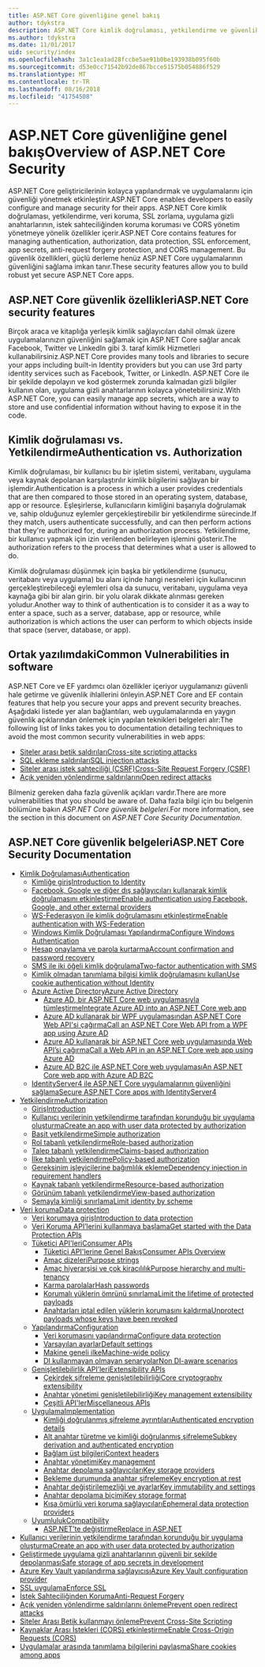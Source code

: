 ```yaml
---
title: ASP.NET Core güvenliğine genel bakış
author: tdykstra
description: ASP.NET Core kimlik doğrulaması, yetkilendirme ve güvenlik temel bilgileri öğrenin.
ms.author: tdykstra
ms.date: 11/01/2017
uid: security/index
ms.openlocfilehash: 3a1c1ea1ad28fccbe5ae91b0be193938b095f60b
ms.sourcegitcommit: d53e0cc71542b92de867bcce51575b054886f529
ms.translationtype: MT
ms.contentlocale: tr-TR
ms.lasthandoff: 08/16/2018
ms.locfileid: "41754508"
---
```

# <a name="overview-of-aspnet-core-security"></a><span data-ttu-id="be69e-103">ASP.NET Core güvenliğine genel bakış</span><span class="sxs-lookup"><span data-stu-id="be69e-103">Overview of ASP.NET Core Security</span></span>

<span data-ttu-id="be69e-104">ASP.NET Core geliştiricilerinin kolayca yapılandırmak ve uygulamalarını için güvenliği yönetmek etkinleştirir.</span><span class="sxs-lookup"><span data-stu-id="be69e-104">ASP.NET Core enables developers to easily configure and manage security for their apps.</span></span> <span data-ttu-id="be69e-105">ASP.NET Core kimlik doğrulaması, yetkilendirme, veri koruma, SSL zorlama, uygulama gizli anahtarlarının, istek sahteciliğinden koruma koruması ve CORS yönetim yönetmeye yönelik özellikler içerir.</span><span class="sxs-lookup"><span data-stu-id="be69e-105">ASP.NET Core contains features for managing authentication, authorization, data protection, SSL enforcement, app secrets, anti-request forgery protection, and CORS management.</span></span> <span data-ttu-id="be69e-106">Bu güvenlik özellikleri, güçlü derleme henüz ASP.NET Core uygulamalarının güvenliğini sağlama imkan tanır.</span><span class="sxs-lookup"><span data-stu-id="be69e-106">These security features allow you to build robust yet secure ASP.NET Core apps.</span></span>

## <a name="aspnet-core-security-features"></a><span data-ttu-id="be69e-107">ASP.NET Core güvenlik özellikleri</span><span class="sxs-lookup"><span data-stu-id="be69e-107">ASP.NET Core security features</span></span>

<span data-ttu-id="be69e-108">Birçok araca ve kitaplığa yerleşik kimlik sağlayıcıları dahil olmak üzere uygulamalarınızın güvenliğini sağlamak için ASP.NET Core sağlar ancak Facebook, Twitter ve LinkedIn gibi 3. taraf kimlik Hizmetleri kullanabilirsiniz.</span><span class="sxs-lookup"><span data-stu-id="be69e-108">ASP.NET Core provides many tools and libraries to secure your apps including built-in Identity providers but you can use 3rd party identity services such as Facebook, Twitter, or LinkedIn.</span></span> <span data-ttu-id="be69e-109">ASP.NET Core ile bir şekilde depolayın ve kod göstermek zorunda kalmadan gizli bilgiler kullanın olan, uygulama gizli anahtarlarının kolayca yönetebilirsiniz.</span><span class="sxs-lookup"><span data-stu-id="be69e-109">With ASP.NET Core, you can easily manage app secrets, which are a way to store and use confidential information without having to expose it in the code.</span></span>

## <a name="authentication-vs-authorization"></a><span data-ttu-id="be69e-110">Kimlik doğrulaması vs. Yetkilendirme</span><span class="sxs-lookup"><span data-stu-id="be69e-110">Authentication vs. Authorization</span></span>

<span data-ttu-id="be69e-111">Kimlik doğrulaması, bir kullanıcı bu bir işletim sistemi, veritabanı, uygulama veya kaynak depolanan karşılaştırılır kimlik bilgilerini sağlayan bir işlemdir.</span><span class="sxs-lookup"><span data-stu-id="be69e-111">Authentication is a process in which a user provides credentials that are then compared to those stored in an operating system, database, app or resource.</span></span> <span data-ttu-id="be69e-112">Eşleşirlerse, kullanıcıların kimliğini başarıyla doğrulamak ve, sahip olduğunuz eylemler gerçekleştirebilir bir yetkilendirme sürecinde.</span><span class="sxs-lookup"><span data-stu-id="be69e-112">If they match, users authenticate successfully, and can then perform actions that they're authorized for, during an authorization process.</span></span> <span data-ttu-id="be69e-113">Yetkilendirme, bir kullanıcı yapmak için izin verilenden belirleyen işlemini gösterir.</span><span class="sxs-lookup"><span data-stu-id="be69e-113">The authorization refers to the process that determines what a user is allowed to do.</span></span>

<span data-ttu-id="be69e-114">Kimlik doğrulaması düşünmek için başka bir yetkilendirme (sunucu, veritabanı veya uygulama) bu alanı içinde hangi nesneleri için kullanıcının gerçekleştirebileceği eylemleri olsa da sunucu, veritabanı, uygulama veya kaynağa gibi bir alan girin. bir yolu olarak dikkate alınması gereken yoludur.</span><span class="sxs-lookup"><span data-stu-id="be69e-114">Another way to think of authentication is to consider it as a way to enter a space, such as a server, database, app or resource, while authorization is which actions the user can perform to which objects inside that space (server, database, or app).</span></span>

## <a name="common-vulnerabilities-in-software"></a><span data-ttu-id="be69e-115">Ortak yazılımdaki</span><span class="sxs-lookup"><span data-stu-id="be69e-115">Common Vulnerabilities in software</span></span>

<span data-ttu-id="be69e-116">ASP.NET Core ve EF yardımcı olan özellikler içeriyor uygulamanızı güvenli hale getirme ve güvenlik ihlallerini önleyin.</span><span class="sxs-lookup"><span data-stu-id="be69e-116">ASP.NET Core and EF contain features that help you secure your apps and prevent security breaches.</span></span> <span data-ttu-id="be69e-117">Aşağıdaki listede yer alan bağlantıları, web uygulamalarında en yaygın güvenlik açıklarından önlemek için yapılan teknikleri belgeleri alır:</span><span class="sxs-lookup"><span data-stu-id="be69e-117">The following list of links takes you to documentation detailing techniques to avoid the most common security vulnerabilities in web apps:</span></span>

* [<span data-ttu-id="be69e-118">Siteler arası betik saldırıları</span><span class="sxs-lookup"><span data-stu-id="be69e-118">Cross-site scripting attacks</span></span>](xref:security/cross-site-scripting)
* [<span data-ttu-id="be69e-119">SQL ekleme saldırıları</span><span class="sxs-lookup"><span data-stu-id="be69e-119">SQL injection attacks</span></span>](https://docs.microsoft.com/ef/core/querying/raw-sql)
* [<span data-ttu-id="be69e-120">Siteler arası istek sahteciliği (CSRF)</span><span class="sxs-lookup"><span data-stu-id="be69e-120">Cross-Site Request Forgery (CSRF)</span></span>](xref:security/anti-request-forgery)
* [<span data-ttu-id="be69e-121">Açık yeniden yönlendirme saldırılarını</span><span class="sxs-lookup"><span data-stu-id="be69e-121">Open redirect attacks</span></span>](xref:security/preventing-open-redirects)

<span data-ttu-id="be69e-122">Bilmeniz gereken daha fazla güvenlik açıkları vardır.</span><span class="sxs-lookup"><span data-stu-id="be69e-122">There are more vulnerabilities that you should be aware of.</span></span> <span data-ttu-id="be69e-123">Daha fazla bilgi için bu belgenin bölümüne bakın *ASP.NET Core güvenlik belgeleri*.</span><span class="sxs-lookup"><span data-stu-id="be69e-123">For more information, see the section in this document on *ASP.NET Core Security Documentation*.</span></span>

## <a name="aspnet-core-security-documentation"></a><span data-ttu-id="be69e-124">ASP.NET Core güvenlik belgeleri</span><span class="sxs-lookup"><span data-stu-id="be69e-124">ASP.NET Core Security Documentation</span></span>

*   [<span data-ttu-id="be69e-125">Kimlik Doğrulaması</span><span class="sxs-lookup"><span data-stu-id="be69e-125">Authentication</span></span>](xref:security/authentication/index)
    *   [<span data-ttu-id="be69e-126">Kimliğe giriş</span><span class="sxs-lookup"><span data-stu-id="be69e-126">Introduction to Identity</span></span>](xref:security/authentication/identity)
    *   [<span data-ttu-id="be69e-127">Facebook, Google ve diğer dış sağlayıcıları kullanarak kimlik doğrulamasını etkinleştirme</span><span class="sxs-lookup"><span data-stu-id="be69e-127">Enable authentication using Facebook, Google, and other external providers</span></span>](xref:security/authentication/social/index)
    *   [<span data-ttu-id="be69e-128">WS-Federasyon ile kimlik doğrulamasını etkinleştirme</span><span class="sxs-lookup"><span data-stu-id="be69e-128">Enable authentication with WS-Federation</span></span>](xref:security/authentication/ws-federation)
    * [<span data-ttu-id="be69e-129">Windows Kimlik Doğrulaması Yapılandırma</span><span class="sxs-lookup"><span data-stu-id="be69e-129">Configure Windows Authentication</span></span>](xref:security/authentication/windowsauth)
    *   [<span data-ttu-id="be69e-130">Hesap onaylama ve parola kurtarma</span><span class="sxs-lookup"><span data-stu-id="be69e-130">Account confirmation and password recovery</span></span>](xref:security/authentication/accconfirm)
    *   [<span data-ttu-id="be69e-131">SMS ile iki öğeli kimlik doğrulama</span><span class="sxs-lookup"><span data-stu-id="be69e-131">Two-factor authentication with SMS</span></span>](xref:security/authentication/2fa)
    *   [<span data-ttu-id="be69e-132">Kimlik olmadan tanımlama bilgisi kimlik doğrulamasını kullan</span><span class="sxs-lookup"><span data-stu-id="be69e-132">Use cookie authentication without Identity</span></span>](xref:security/authentication/cookie)
    *   [<span data-ttu-id="be69e-133">Azure Active Directory</span><span class="sxs-lookup"><span data-stu-id="be69e-133">Azure Active Directory</span></span>](xref:security/authentication/azure-active-directory/index)
        *   [<span data-ttu-id="be69e-134">Azure AD, bir ASP.NET Core web uygulamasıyla tümleştirme</span><span class="sxs-lookup"><span data-stu-id="be69e-134">Integrate Azure AD into an ASP.NET Core web app</span></span>](https://azure.microsoft.com/documentation/samples/active-directory-dotnet-webapp-openidconnect-aspnetcore/)
        *   [<span data-ttu-id="be69e-135">Azure AD kullanarak bir WPF uygulamasından ASP.NET Core Web API'si çağırma</span><span class="sxs-lookup"><span data-stu-id="be69e-135">Call an ASP.NET Core Web API from a WPF app using Azure AD</span></span>](https://azure.microsoft.com/documentation/samples/active-directory-dotnet-native-aspnetcore/)
        *   [<span data-ttu-id="be69e-136">Azure AD kullanarak bir ASP.NET Core web uygulamasında Web API’si çağırma</span><span class="sxs-lookup"><span data-stu-id="be69e-136">Call a Web API in an ASP.NET Core web app using Azure AD</span></span>](https://azure.microsoft.com/documentation/samples/active-directory-dotnet-webapp-webapi-openidconnect-aspnetcore/)
        *   [<span data-ttu-id="be69e-137">Azure AD B2C ile ASP.NET Core web uygulaması</span><span class="sxs-lookup"><span data-stu-id="be69e-137">An ASP.NET Core web app with Azure AD B2C</span></span>](https://azure.microsoft.com/resources/samples/active-directory-b2c-dotnetcore-webapp/)
    *   [<span data-ttu-id="be69e-138">IdentityServer4 ile ASP.NET Core uygulamalarının güvenliğini sağlama</span><span class="sxs-lookup"><span data-stu-id="be69e-138">Secure ASP.NET Core apps with IdentityServer4</span></span>](https://identityserver4.readthedocs.io)
*   [<span data-ttu-id="be69e-139">Yetkilendirme</span><span class="sxs-lookup"><span data-stu-id="be69e-139">Authorization</span></span>](xref:security/authorization/index)
    *   [<span data-ttu-id="be69e-140">Giriş</span><span class="sxs-lookup"><span data-stu-id="be69e-140">Introduction</span></span>](xref:security/authorization/introduction)
    *   [<span data-ttu-id="be69e-141">Kullanıcı verilerinin yetkilendirme tarafından korunduğu bir uygulama oluşturma</span><span class="sxs-lookup"><span data-stu-id="be69e-141">Create an app with user data protected by authorization</span></span>](xref:security/authorization/secure-data)
    *   [<span data-ttu-id="be69e-142">Basit yetkilendirme</span><span class="sxs-lookup"><span data-stu-id="be69e-142">Simple authorization</span></span>](xref:security/authorization/simple)
    *   [<span data-ttu-id="be69e-143">Rol tabanlı yetkilendirme</span><span class="sxs-lookup"><span data-stu-id="be69e-143">Role-based authorization</span></span>](xref:security/authorization/roles)
    *   [<span data-ttu-id="be69e-144">Talep tabanlı yetkilendirme</span><span class="sxs-lookup"><span data-stu-id="be69e-144">Claims-based authorization</span></span>](xref:security/authorization/claims)
    *   [<span data-ttu-id="be69e-145">İlke tabanlı yetkilendirme</span><span class="sxs-lookup"><span data-stu-id="be69e-145">Policy-based authorization</span></span>](xref:security/authorization/policies)
    *   [<span data-ttu-id="be69e-146">Gereksinim işleyicilerine bağımlılık ekleme</span><span class="sxs-lookup"><span data-stu-id="be69e-146">Dependency injection in requirement handlers</span></span>](xref:security/authorization/dependencyinjection)
    *   [<span data-ttu-id="be69e-147">Kaynak tabanlı yetkilendirme</span><span class="sxs-lookup"><span data-stu-id="be69e-147">Resource-based authorization</span></span>](xref:security/authorization/resourcebased)
    *   [<span data-ttu-id="be69e-148">Görünüm tabanlı yetkilendirme</span><span class="sxs-lookup"><span data-stu-id="be69e-148">View-based authorization</span></span>](xref:security/authorization/views)
    *   [<span data-ttu-id="be69e-149">Şemayla kimliği sınırlama</span><span class="sxs-lookup"><span data-stu-id="be69e-149">Limit identity by scheme</span></span>](xref:security/authorization/limitingidentitybyscheme)
*   [<span data-ttu-id="be69e-150">Veri koruma</span><span class="sxs-lookup"><span data-stu-id="be69e-150">Data protection</span></span>](xref:security/data-protection/index)
    *   [<span data-ttu-id="be69e-151">Veri korumaya giriş</span><span class="sxs-lookup"><span data-stu-id="be69e-151">Introduction to data protection</span></span>](xref:security/data-protection/introduction)
    *   [<span data-ttu-id="be69e-152">Veri Koruma API’lerini kullanmaya başlama</span><span class="sxs-lookup"><span data-stu-id="be69e-152">Get started with the Data Protection APIs</span></span>](xref:security/data-protection/using-data-protection)
    *   [<span data-ttu-id="be69e-153">Tüketici API'leri</span><span class="sxs-lookup"><span data-stu-id="be69e-153">Consumer APIs</span></span>](xref:security/data-protection/consumer-apis/index)
        *   [<span data-ttu-id="be69e-154">Tüketici API'lerine Genel Bakış</span><span class="sxs-lookup"><span data-stu-id="be69e-154">Consumer APIs Overview</span></span>](xref:security/data-protection/consumer-apis/overview)
        *   [<span data-ttu-id="be69e-155">Amaç dizeleri</span><span class="sxs-lookup"><span data-stu-id="be69e-155">Purpose strings</span></span>](xref:security/data-protection/consumer-apis/purpose-strings)
        *   [<span data-ttu-id="be69e-156">Amaç hiyerarşisi ve çok kiracılılık</span><span class="sxs-lookup"><span data-stu-id="be69e-156">Purpose hierarchy and multi-tenancy</span></span>](xref:security/data-protection/consumer-apis/purpose-strings-multitenancy)
        *   [<span data-ttu-id="be69e-157">Karma parolalar</span><span class="sxs-lookup"><span data-stu-id="be69e-157">Hash passwords</span></span>](xref:security/data-protection/consumer-apis/password-hashing)
        *   [<span data-ttu-id="be69e-158">Korumalı yüklerin ömrünü sınırlama</span><span class="sxs-lookup"><span data-stu-id="be69e-158">Limit the lifetime of protected payloads</span></span>](xref:security/data-protection/consumer-apis/limited-lifetime-payloads)
        *   [<span data-ttu-id="be69e-159">Anahtarları iptal edilen yüklerin korumasını kaldırma</span><span class="sxs-lookup"><span data-stu-id="be69e-159">Unprotect payloads whose keys have been revoked</span></span>](xref:security/data-protection/consumer-apis/dangerous-unprotect)
    *   [<span data-ttu-id="be69e-160">Yapılandırma</span><span class="sxs-lookup"><span data-stu-id="be69e-160">Configuration</span></span>](xref:security/data-protection/configuration/index)
        *   [<span data-ttu-id="be69e-161">Veri korumasını yapılandırma</span><span class="sxs-lookup"><span data-stu-id="be69e-161">Configure data protection</span></span>](xref:security/data-protection/configuration/overview)
        *   [<span data-ttu-id="be69e-162">Varsayılan ayarlar</span><span class="sxs-lookup"><span data-stu-id="be69e-162">Default settings</span></span>](xref:security/data-protection/configuration/default-settings)
        *   [<span data-ttu-id="be69e-163">Makine geneli ilke</span><span class="sxs-lookup"><span data-stu-id="be69e-163">Machine-wide policy</span></span>](xref:security/data-protection/configuration/machine-wide-policy)
        *   [<span data-ttu-id="be69e-164">DI kullanmayan olmayan senaryolar</span><span class="sxs-lookup"><span data-stu-id="be69e-164">Non DI-aware scenarios</span></span>](xref:security/data-protection/configuration/non-di-scenarios)
    *   [<span data-ttu-id="be69e-165">Genişletilebilirlik API’leri</span><span class="sxs-lookup"><span data-stu-id="be69e-165">Extensibility APIs</span></span>](xref:security/data-protection/extensibility/index)
        *   [<span data-ttu-id="be69e-166">Çekirdek şifreleme genişletilebilirliği</span><span class="sxs-lookup"><span data-stu-id="be69e-166">Core cryptography extensibility</span></span>](xref:security/data-protection/extensibility/core-crypto)
        *   [<span data-ttu-id="be69e-167">Anahtar yönetimi genişletilebilirliği</span><span class="sxs-lookup"><span data-stu-id="be69e-167">Key management extensibility</span></span>](xref:security/data-protection/extensibility/key-management)
        *   [<span data-ttu-id="be69e-168">Çeşitli API'ler</span><span class="sxs-lookup"><span data-stu-id="be69e-168">Miscellaneous APIs</span></span>](xref:security/data-protection/extensibility/misc-apis)
    *   [<span data-ttu-id="be69e-169">Uygulama</span><span class="sxs-lookup"><span data-stu-id="be69e-169">Implementation</span></span>](xref:security/data-protection/implementation/index)
        *   [<span data-ttu-id="be69e-170">Kimliği doğrulanmış şifreleme ayrıntıları</span><span class="sxs-lookup"><span data-stu-id="be69e-170">Authenticated encryption details</span></span>](xref:security/data-protection/implementation/authenticated-encryption-details)
        *   [<span data-ttu-id="be69e-171">Alt anahtar türetme ve kimliği doğrulanmış şifreleme</span><span class="sxs-lookup"><span data-stu-id="be69e-171">Subkey derivation and authenticated encryption</span></span>](xref:security/data-protection/implementation/subkeyderivation)
        *   [<span data-ttu-id="be69e-172">Bağlam üst bilgileri</span><span class="sxs-lookup"><span data-stu-id="be69e-172">Context headers</span></span>](xref:security/data-protection/implementation/context-headers)
        *   [<span data-ttu-id="be69e-173">Anahtar yönetimi</span><span class="sxs-lookup"><span data-stu-id="be69e-173">Key management</span></span>](xref:security/data-protection/implementation/key-management)
        *   [<span data-ttu-id="be69e-174">Anahtar depolama sağlayıcıları</span><span class="sxs-lookup"><span data-stu-id="be69e-174">Key storage providers</span></span>](xref:security/data-protection/implementation/key-storage-providers)
        *   [<span data-ttu-id="be69e-175">Bekleme durumunda anahtar şifreleme</span><span class="sxs-lookup"><span data-stu-id="be69e-175">Key encryption at rest</span></span>](xref:security/data-protection/implementation/key-encryption-at-rest)
        *   [<span data-ttu-id="be69e-176">Anahtar değiştirilemezliği ve ayarlar</span><span class="sxs-lookup"><span data-stu-id="be69e-176">Key immutability and settings</span></span>](xref:security/data-protection/implementation/key-immutability)
        *   [<span data-ttu-id="be69e-177">Anahtar depolama biçimi</span><span class="sxs-lookup"><span data-stu-id="be69e-177">Key storage format</span></span>](xref:security/data-protection/implementation/key-storage-format)
        *   [<span data-ttu-id="be69e-178">Kısa ömürlü veri koruma sağlayıcıları</span><span class="sxs-lookup"><span data-stu-id="be69e-178">Ephemeral data protection providers</span></span>](xref:security/data-protection/implementation/key-storage-ephemeral)
    *   [<span data-ttu-id="be69e-179">Uyumluluk</span><span class="sxs-lookup"><span data-stu-id="be69e-179">Compatibility</span></span>](xref:security/data-protection/compatibility/index)
        *   [<span data-ttu-id="be69e-180">ASP.NET’te <machineKey> değiştirme</span><span class="sxs-lookup"><span data-stu-id="be69e-180">Replace <machineKey> in ASP.NET</span></span>](xref:security/data-protection/compatibility/replacing-machinekey)
*   [<span data-ttu-id="be69e-181">Kullanıcı verilerinin yetkilendirme tarafından korunduğu bir uygulama oluşturma</span><span class="sxs-lookup"><span data-stu-id="be69e-181">Create an app with user data protected by authorization</span></span>](xref:security/authorization/secure-data)
*   [<span data-ttu-id="be69e-182">Geliştirmede uygulama gizli anahtarlarının güvenli bir şekilde depolanması</span><span class="sxs-lookup"><span data-stu-id="be69e-182">Safe storage of app secrets in development</span></span>](xref:security/app-secrets)
*   [<span data-ttu-id="be69e-183">Azure Key Vault yapılandırma sağlayıcısı</span><span class="sxs-lookup"><span data-stu-id="be69e-183">Azure Key Vault configuration provider</span></span>](xref:security/key-vault-configuration)
*   [<span data-ttu-id="be69e-184">SSL uygulama</span><span class="sxs-lookup"><span data-stu-id="be69e-184">Enforce SSL</span></span>](xref:security/enforcing-ssl)
*   [<span data-ttu-id="be69e-185">İstek Sahteciliğinden Koruma</span><span class="sxs-lookup"><span data-stu-id="be69e-185">Anti-Request Forgery</span></span>](xref:security/anti-request-forgery)
*   [<span data-ttu-id="be69e-186">Açık yeniden yönlendirme saldırılarını önleme</span><span class="sxs-lookup"><span data-stu-id="be69e-186">Prevent open redirect attacks</span></span>](xref:security/preventing-open-redirects)
*   [<span data-ttu-id="be69e-187">Siteler Arası Betik kullanmayı önleme</span><span class="sxs-lookup"><span data-stu-id="be69e-187">Prevent Cross-Site Scripting</span></span>](xref:security/cross-site-scripting)
*   [<span data-ttu-id="be69e-188">Kaynaklar Arası İstekleri (CORS) etkinleştirme</span><span class="sxs-lookup"><span data-stu-id="be69e-188">Enable Cross-Origin Requests (CORS)</span></span>](xref:security/cors)
*   [<span data-ttu-id="be69e-189">Uygulamalar arasında tanımlama bilgilerini paylaşma</span><span class="sxs-lookup"><span data-stu-id="be69e-189">Share cookies among apps</span></span>](xref:security/cookie-sharing)
